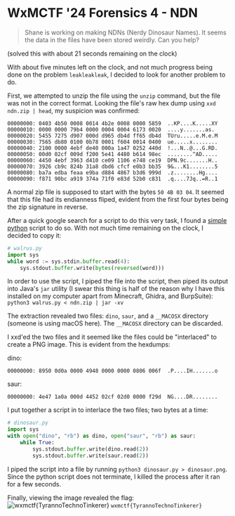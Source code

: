 # WxMCTF '24 Forensics 4 - NDN
> Shane is working on making NDNs (Nerdy Dinosaur Names). It seems the data in the files have been stored weirdly. Can you help?

(solved this with about 21 seconds remaining on the clock)

With about five minutes left on the clock, and not much progress being done on the problem `leakleakleak`, I decided to look for another problem to do.  

First, we attempted to unzip the file using the `unzip` command, but the file was not in the correct format. Looking the file's raw hex dump using `xxd ndn.zip | head`, my suspicion was confirmed:

```
00000000: 0403 4b50 0008 0014 4b2e 0008 0000 5859  ..KP....K.....XY
00000010: 0000 0000 79b4 0000 0004 0004 6173 0020  ....y.......as. 
00000020: 5455 7275 d907 000d d965 db4d ff65 db4d  TUru.....e.M.e.M
00000030: 7565 db80 0100 0b78 0001 f604 0014 0400  ue.....x........
00000040: 2100 0000 4ebf de40 000a 1a47 0252 440d  !...N..@...G.RD.
00000050: 00d0 02cf 009d f200 5e41 4480 b614 98ec  ........^AD.....
00000060: 4450 4ebf 3963 d410 ce09 1106 e748 ce19  DPN.9c.......H..
00000070: 3926 cb9c 824b 31a8 dbd6 cfcf e0b3 bb35  9&...K1........5
00000080: ba7a edba feaa e9ba d884 4867 b3d6 999d  .z........Hg....
00000090: f871 90bc a919 374a 71f0 e83d 52b0 c831  .q....7Jq..=R..1
```

A normal zip file is supposed to start with the bytes `50 4B 03 04`.  It seemed that this file had its endianness fliped, evident from the first four bytes being the zip signature in reverse.  

After a quick google search for a script to do this very task, I found a [simple python](https://stackoverflow.com/a/76167941) script to do so.  With not much time remaining on the clock, I decided to copy it:
```py
# walrus.py
import sys
while word := sys.stdin.buffer.read(4):
    sys.stdout.buffer.write(bytes(reversed(word)))
```

In order to use the script, I piped the file into the script, then piped its output into Java's `jar` utility (I swear this thing is half of the reason why I have this installed on my computer apart from Minecraft, Ghidra, and BurpSuite): `python3 walrus.py < ndn.zip | jar -xv`

The extraction revealed two files: `dino`, `saur`, and a `__MACOSX` directory (someone is using macOS here).  The `__MACOSX` directory can be discarded.  

I xxd'ed the two files and it seemed like the files could be "interlaced" to create a PNG image.  This is evident from the hexdumps:

dino:
```
00000000: 8950 0d0a 0000 4948 0000 0000 0806 006f  .P....IH.......o
```
saur:
```
00000000: 4e47 1a0a 000d 4452 02cf 02d0 0000 f29d  NG....DR........
```

I put together a script in to interlace the two files; two bytes at a time:
```py
# dinosaur.py
import sys
with open("dino", "rb") as dino, open("saur", "rb") as saur:
	while True:
		sys.stdout.buffer.write(dino.read(2))
		sys.stdout.buffer.write(saur.read(2))
```

I piped the script into a file by running `python3 dinosaur.py > dinosaur.png`.  Since the python script does not terminate, I killed the process after it ran for a few seconds.  

Finally, viewing the image revealed the flag: 
![wxmctf{TyrannoTechnoTinkerer}](dinosaur.png "dinosaur.png")
`wxmctf{TyrannoTechnoTinkerer}`
